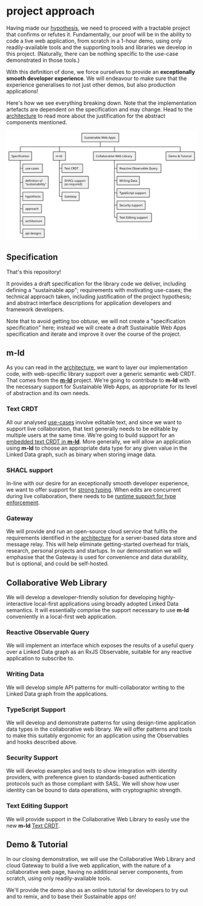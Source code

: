 # project approach

Having made our [hypothesis](hypothesis.md), we need to proceed with a tractable project that confirms or refutes it. Fundamentally, our proof will be in the ability to code a live web application, from scratch in a 1-hour demo, using only readily-available tools and the supporting tools and libraries we develop in this project. (Naturally, there can be nothing specific to the use-case demonstrated in those tools.)

With this definition of done, we force ourselves to provide an **exceptionally smooth developer experience**. We will endeavour to make sure that the experience generalises to not just other demos, but also production applications!

Here's how we see everything breaking down. Note that the implementation artefacts are dependent on the specification and may change. Head to the [architecture](architecture.md) to read more about the justification for the abstract components mentioned.

![work breakdown](img/approach.wbs.svg)

## Specification

That's this repository!

It provides a draft specification for the library code we deliver, including defining a "sustainable app"; requirements with motivating use-cases; the technical approach taken, including justification of the project hypothesis; and abstract interface descriptions for application developers and framework developers.

Note that to avoid getting too obtuse, we will not create a "specification specification" here; instead we will create a draft Sustainable Web Apps specification and iterate and improve it over the course of the project.

## m-ld

As you can read in the [architecture](architecture.md), we want to layer our implementation code, with web-specific library support over a generic semantic web CRDT. That comes from the [**m-ld**](https://m-ld.org/) project. We're going to contribute to **m-ld** with the necessary support for Sustainable Web Apps, as appropriate for its level of abstraction and its own needs.

### Text CRDT

All our analysed [use-cases](../use-cases.md) involve editable text, and since we want to support live collaboration, that text generally needs to be editable by multiple users at the same time. We're going to build support for an [embedded text CRDT in **m-ld**](https://github.com/m-ld/m-ld-spec/issues/35). More generally, we will allow an application using **m-ld** to choose an appropriate data type for any given value in the Linked Data graph, such as binary when storing image data.

### SHACL support

In-line with our desire for an exceptionally smooth developer experience, we want to offer support for [strong typing](#typescript-support). When edits are concurrent during live collaboration, there needs to be [runtime support for type enforcement](https://github.com/m-ld/m-ld-js/issues/124).

### Gateway

We will provide and run an open-source cloud service that fulfils the requirements identified in the [architecture](architecture.md) for a server-based data store and message relay. This will help eliminate getting-started overhead for trials, research, personal projects and startups. In our demonstration we will emphasise that the Gateway is used for convenience and data durability, but is optional, and could be self-hosted.

## Collaborative Web Library

We will develop a developer-friendly solution for developing highly-interactive local-first applications using broadly adopted Linked Data semantics. It will essentially comprise the support necessary to use **m-ld** conveniently in a local-first web application.

### Reactive Observable Query

We will implement an interface which exposes the results of a useful query over a Linked Data graph as an RxJS Observable, suitable for any reactive application to subscribe to.

### Writing Data

We will develop simple API patterns for multi-collaborator writing to the Linked Data graph from the applications.

### TypeScript Support

We will develop and demonstrate patterns for using design-time application data types in the collaborative web library. We will offer patterns and tools to make this suitably ergonomic for an application using the Observables and hooks described above.

### Security Support

We will develop examples and tests to show integration with identity providers, with preference given to standards-based authentication protocols such as those compliant with SASL. We will show how user identity can be bound to data operations, with cryptographic strength.

### Text Editing Support

We will provide support in the Collaborative Web Library to easily use the new **m-ld** [Text CRDT](#text-crdt).

## Demo & Tutorial

In our closing demonstration, we will use the Collaborative Web Library and cloud Gateway to build a live web application, with the nature of a collaborative web page, having no additional server components, from scratch, using only readily-available tools.

We'll provide the demo also as an online tutorial for developers to try out and to remix, and to base their Sustainable apps on!
